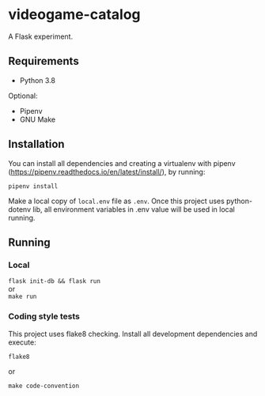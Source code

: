 # videogame-catalog
A Flask experiment.

## Requirements

- Python 3.8

Optional:
- Pipenv
- GNU Make

## Installation

You can install all dependencies and creating a virtualenv with pipenv (https://pipenv.readthedocs.io/en/latest/install/),
by running:

`pipenv install`

Make a local copy of `local.env` file as `.env`. Once this project uses python-dotenv lib, all environment variables in .env value will be used in local running.

## Running 

### Local

`flask init-db && flask run`<br>
or<br>
`make run`

### Coding style tests

This project uses flake8 checking. Install all development dependencies and execute:

`flake8`

or

`make code-convention`

